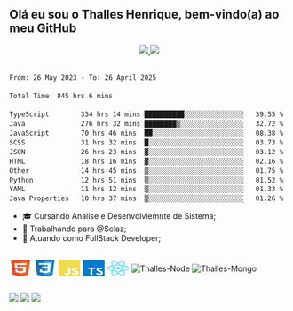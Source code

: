 ## Olá eu sou o Thalles Henrique, bem-vindo(a) ao meu GitHub

<div align="center">
  <a href="https://github.com/Thalles-HsA">
  <img height="180em" src="https://github-readme-stats.vercel.app/api?username=Thalles-HsA&show_icons=true&theme=radical&include_all_commits=true&count_private=true"/>
  <img height="180em" src="https://github-readme-stats.vercel.app/api/top-langs/?username=Thalles-HsA&exclude_repo=github-readme-stats,Pong,Freeway-JS&langs_count=5&theme=radical"/>
</div><br>
  
  <!--START_SECTION:waka-->

```txt
From: 26 May 2023 - To: 26 April 2025

Total Time: 845 hrs 6 mins

TypeScript        334 hrs 14 mins ██████████░░░░░░░░░░░░░░░   39.55 %
Java              276 hrs 32 mins ████████▒░░░░░░░░░░░░░░░░   32.72 %
JavaScript        70 hrs 46 mins  ██░░░░░░░░░░░░░░░░░░░░░░░   08.38 %
SCSS              31 hrs 32 mins  █░░░░░░░░░░░░░░░░░░░░░░░░   03.73 %
JSON              26 hrs 23 mins  ▓░░░░░░░░░░░░░░░░░░░░░░░░   03.12 %
HTML              18 hrs 16 mins  ▓░░░░░░░░░░░░░░░░░░░░░░░░   02.16 %
Other             14 hrs 45 mins  ▒░░░░░░░░░░░░░░░░░░░░░░░░   01.75 %
Python            12 hrs 51 mins  ▒░░░░░░░░░░░░░░░░░░░░░░░░   01.52 %
YAML              11 hrs 12 mins  ▒░░░░░░░░░░░░░░░░░░░░░░░░   01.33 %
Java Properties   10 hrs 37 mins  ▒░░░░░░░░░░░░░░░░░░░░░░░░   01.26 %
```

<!--END_SECTION:waka-->

  - 🎓 Cursando Analise e Desenvolviemnte de Sistema;
  - 🌱 Trabalhando para @Selaz;
  - 🎯 Atuando como FullStack Developer;
 
<div style="display: inline_block"><br>
  <img align="center" alt="Thalles-HTML" height="30" width="40" src="https://raw.githubusercontent.com/devicons/devicon/master/icons/html5/html5-original.svg">
  <img align="center" alt="Thalles-CSS" height="30" width="40" src="https://raw.githubusercontent.com/devicons/devicon/master/icons/css3/css3-original.svg">
  <img align="center" alt="Thalles-Js" height="30" width="40" src="https://raw.githubusercontent.com/devicons/devicon/master/icons/javascript/javascript-plain.svg">
  <img align="center" alt="Thalles-Ts" height="30" width="40" src="https://raw.githubusercontent.com/devicons/devicon/master/icons/typescript/typescript-plain.svg">
  <img align="center" alt="Thalles-React" height="30" width="40" src="https://raw.githubusercontent.com/devicons/devicon/master/icons/react/react-original.svg">
  <img align="center" alt="Thalles-Node" height="30" width="40" src="https://cdn.jsdelivr.net/gh/devicons/devicon/icons/nodejs/nodejs-original.svg" />
  <img align="center" alt="Thalles-Mongo" height="30" width="40" src="https://cdn.jsdelivr.net/gh/devicons/devicon/icons/mongodb/mongodb-original.svg" />
  
</div>

 ##
  
<div>
  <a href="https://www.linkedin.com/in/thalles-hsa" target="_blank"><img src="https://img.shields.io/badge/-LinkedIn-%230077B5?style=for-the-badge&logo=linkedin&logoColor=white" target="_blank"></a> 
  <a href="https://instagram.com/thalleshsa" target="_blank"><img src="https://img.shields.io/badge/-Instagram-%23E4405F?style=for-the-badge&logo=instagram&logoColor=white" target="_blank"></a>
  <a href = "mailto:thsa.henrique@gmail.com"><img src="https://img.shields.io/badge/-Gmail-%23333?style=for-the-badge&logo=gmail&logoColor=white" target="_blank"></a>
   
</div>
